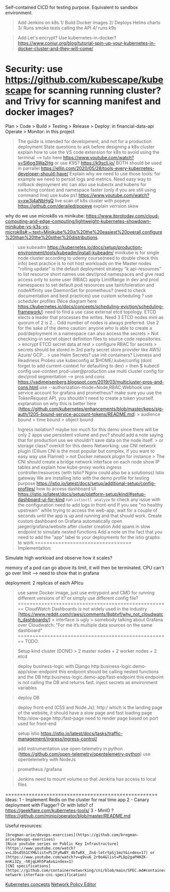 <!-- markdownlint-disable-->

Self-contained CICD for testing purpose. Equivalent to sandbox environment.
   > Add Jenkins on k8s
      1/ Build Docker images
      2/ Deploys Helms charts
      3/ Runs smoke tests calling the API
      4/ runs k9s

> Add Let's encrypt?
> Use kubernetes-in-docker? https://www.conjur.org/blog/tutorial-spin-up-your-kubernetes-in-docker-cluster-and-they-will-come/

Security: use https://github.com/kubescape/kubescape for scanning running cluster? and Trivy for scanning manifest and docker images?
===============================

Plan > Code > Build > Testing > Release > Deploy: in financial-data-api
Operate > Monitor: in this project

> The guide is intended for development, and not for a production deployment
> State questions to ask before designing a k8s cluster
> explain how to use the VS code extension for k8s to avoid using the terminal --> tuto here https://www.youtube.com/watch?v=Si6og3Wa2Hg
> or use K9S? https://k9scli.io/  BOTH should be used in parrallel https://ellin.com/2020/05/28/tools-every-kubernetes-developer-should-have/
> Explain why we need to use those tools: for example we need to persist logs and metrics. Need easy way to rollback deployment etc
> can also use kubectx and kubens for switching context and namespace faster (only if you are still using command line)
> use kube ps1 https://www.youtube.com/watch?v=xw3j4aNbHgQ
> live scan of k8s cluster with popeye  https://github.com/derailed/popeye
> explain verrsion skew

why do we use microk8s vs minikube: https://www.itprotoday.com/cloud-computing-and-edge-computing/lightweight-kubernetes-showdown-minikube-vs-k3s-vs-microk8s#:~:text=Minikube%20is%20the%20easiest%20overall,configure%20than%20the%20other%20distributions.
> use kubeadm https://kubernetes.io/docs/setup/production-environment/tools/kubeadm/install-kubeadm/
> minikube is for single node cluster according to udemy course(need to double check this info)
> best practice is to not host workloads on the Master nodes
> "rolling update" is the default deployment strategy
> "k api-resources" to list resource short names
> use dev//prod namespaces and give read access only to some user (RBAC)
> apply LimitRange in dev and prod namespaces to set default pod resources
> use taint/toleration and nodeAffinity
> use DaemonSet for prometheus? (need to check documentation and best practices)
> use custom scheduling ? use scheduler profiles (Nice diagram here https://kubernetes.io/docs/concepts/scheduling-eviction/scheduling-framework/) need to find a use case
> external etcd topology. ETCD elects a leader that processes the writes. Need 3 ETCD nodes mini as quorum of 2 is 2... Odd number of nodes is always preferred. Use 2 for the sake of the demo
> caution: anyone who is able to create a pod/deployment in a namespace can also access the secrets
    > Not checking-in secret object definition files to source code repositories.
    > encrypt ETCD secret data at rest
    > configure RBAC for secrets
    > secrets should be stored in 3rd party secret store provider like AWS/ Azure/ GCP...
    > use Helm Secrets?
 > use init containers?
 > Liveness and Readiness Probes
 > use kubeconfig at $HOME/.kube/config  (dont forget to add current-context for defaulting to dev)
    > then $ kubectl config use-context prod-user@production
 > use multi cluster config for dev/prod segmentation  --> pros and cons https://vadimeisenberg.blogspot.com/2019/03/multicluster-pros-and-cons.html
 > use --authorization-mode=Node,RBAC,Webhook
 > use service account for grafana and prometheus? make sure you use the TokenRequest API, you shouldn't need to create a token yourself. explanation on why this is better here (https://github.com/kubernetes/enhancements/blob/master/keps/sig-auth/1205-bound-service-account-tokens/README.md)
    > audience bound
    > time bound
    > object bound
 
 > Ingress isolation? maybe too much for this demo since there will be only 2 apps
 > use persistent volume and pvc? should add a note saying that for production use we shouldn't save data on the node itself.
    > or storage class? overkill for this demo
 > Networking: use CNI network plugin (Cilium CNI is the most popular but complex, if you want to easy way use Flannel)
    > not Docker network plugin for instance
    > The CNI should create a bridge network interface on each node
 > show IP tables and explain how kube-proxy works
 > ingress controller/resources (with Istio? Nginx could also be a solutionss)
 > Istio gateway
 > We are installing Istio with the demo profile for testing purpose https://istio.io/latest/docs/setup/additional-setup/config-profiles/
 > how to access dashboard UI https://istio.io/latest/docs/setup/platform-setup/kind/#setup-dashboard-ui-for-kind
 > run `istioctl analyze` to check any issue with the configuration
 > need to add logs in front-end
 > If you see "no healthy upstream" while trying to access the web-app, wait for a couple of seconds until the app is up and running and that should work.
 > Create custom dashboard on Grafana
 > automatically open jaeger/grafana/website after cluster creation
 > Add spans in slow endpoint to simulate nested functions
 > Add a note on the fact that you need to add the "app" label to your deployments for the istio graphs to work
=================================
Implementation:

Simulate high workload and observe how it scales?

memory of a pod can go above its limit, it will then be terminated. CPU can't go over limit --> need to show that in grafana

deployment: 2 replicas of each APIcu
> use same Docker image, just use entrypoint and CMD for running different versions of it? or simply use different config file?
====================================================
> CloudWatch Dashboards is not widely used in the industry [https://www.reddit.com/r/aws/comments/8qbtvf/why_not_cloudwatch_dashboards/]
	> interface is ugly
	> somebody talking about Grafana over Cloudwatch: "For me it’s multiple data sources on the same dashboard"
====================================================
TODO:

> Setup kind cluster (DONE)
      > 2 master nodes + 2 worker nodes + 2 etcd

> deploy business-logic with Django
   > http:business-logic.demo-app/slow-endpoint  this endpoint should be calling nested functions and the DB
   > http:business-logic.demo-app/fast-endpoint this endpoint is not calling the DB and returns fast.
   > inject secrets as environment variables

> deploy DB

> deploy front-end (CSS and Node.Js):
   > http:<some IP>/ which is the landing page of the website, it should have a slow page and fast loading page
   > http:<some IP>/slow-page
   > http:<some IP>/fast-page
   > need to render page based on port used for front-end

> setup istio
   > https://istio.io/latest/docs/tasks/traffic-management/ingress/ingress-control/

> add instrumentation
   > use open-telemetry in python (https://github.com/open-telemetry/opentelemetry-python)
   > use opentelemetry with NodeJs

> prometheus /grafana

> Jenkins
   > need to mount volume so that Jenkins has access to local files

====================================================
Ideas:
	1 - Implement Redis on the cluster for real time app
	2 - Canary deployment with Flagger? Or with Istio? cf https://geekflare.com/kubernetes-tools/
	3 - MinIO ? https://github.com/minio/operator/blob/master/README.md

Useful resources:

	[bregman-arie/devops-exercises](https://github.com/bregman-arie/devops-exercises)
    [Nice youtube series on Public Key Infrastructure](https://www.youtube.com/watch?v=LJDsdSh1CYM&list=PLIFyRwBY_4bTwRX__Zn4-letrtpSj1mzY&index=17) or (https://www.youtube.com/watch?v=q9vu6_2r0o4&list=PLDp2gaPHHZK-mnKi3Zy_-hRjqLHh5PaAv&index=1)
    [CNI specifications](https://github.com/containernetworking/cni/blob/main/SPEC.md#container-network-interface-cni-specification)
   [Kubernetes concepts](https://kubernetes.io/docs/concepts/overview/)
   [Network Policy Editor](https://editor.cilium.io/)

